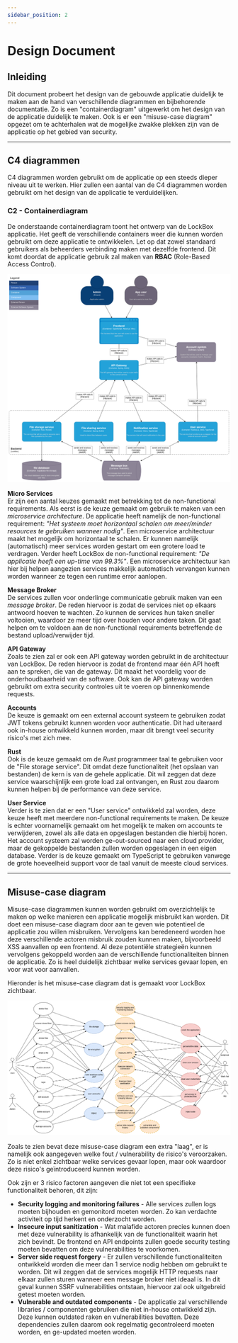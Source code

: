 ```yaml
---
sidebar_position: 2
---
```

# Design  Document 

## Inleiding
Dit document probeert het design van de gebouwde applicatie duidelijk te maken aan de hand van verschillende diagrammen en bijbehorende documentatie. Zo is een "containerdiagram" uitgewerkt om het design van de applicatie duidelijk te maken. Ook is er een "misuse-case diagram" opgezet om te achterhalen wat de mogelijke zwakke plekken zijn van de applicatie op het gebied van security. 

---
## C4 diagrammen
C4 diagrammen worden gebruikt om de applicatie op een steeds dieper niveau uit te werken. Hier zullen een aantal van de C4 diagrammen worden gebruikt om het design van de applicatie te verduidelijken.

### C2 - Containerdiagram
De onderstaande containerdiagram toont het ontwerp van de LockBox applicatie. Het geeft de verschillende containers weer die kunnen worden gebruikt om deze applicatie te ontwikkelen. Let op dat zowel standaard gebruikers als beheerders verbinding maken met dezelfde frontend. Dit komt doordat de applicatie gebruik zal maken van **RBAC** (Role-Based Access Control).

![C2-diagram](./C2-LockBox.png "C2 lockBox")

**Micro Services** <br/>
Er zijn een aantal keuzes gemaakt met betrekking tot de non-functional requirements. Als eerst is de keuze gemaakt om gebruik te maken van een *microservice architecture*. De applicatie heeft namelijk de non-functional requirement: *"Het systeem moet horizontaal schalen om meer/minder resources te gebruiken wanneer nodig"*. Een microservice architectuur maakt het mogelijk om horizontaal te schalen. Er kunnen namelijk (automatisch) meer services worden gestart om een grotere load te verdragen. Verder heeft LockBox de non-functional requirement: *"De applicatie heeft een up-time van 99.3%"*. Een microservice architectuur kan hier bij helpen aangezien services makkelijk automatisch vervangen kunnen worden wanneer ze tegen een runtime error aanlopen.

**Message Broker** <br/>
De services zullen voor onderlinge communicatie gebruik maken van een *message broker*. De reden hiervoor is zodat de services niet op elkaars antwoord hoeven te wachten. Zo kunnen de services hun taken sneller voltooien, waardoor ze meer tijd over houden voor andere taken. Dit gaat helpen om te voldoen aan de non-functional requirements betreffende de bestand upload/verwijder tijd. 

**API Gateway** <br/>
Zoals te zien zal er ook een API gateway worden gebruikt in de architectuur van LockBox. De reden hiervoor is zodat de frontend maar één API hoeft aan te spreken, die van de gateway. Dit maakt het voordelig voor de onderhoudbaarheid van de software. Ook kan de API gateway worden gebruikt om extra security controles uit te voeren op binnenkomende requests. 

**Accounts** <br/>
De keuze is gemaakt om een external account systeem te gebruiken zodat JWT tokens gebruikt kunnen worden voor authenticatie. Dit had uiteraard ook in-house ontwikkeld kunnen worden, maar dit brengt veel security risico's met zich mee.

**Rust** <br/>
Ook is de keuze gemaakt om de *Rust* programmeer taal te gebruiken voor de "File storage service". Dit omdat deze functionaliteit (het opslaan van bestanden) de kern is van de gehele applicatie. Dit wil zeggen dat deze service waarschijnlijk een grote load zal ontvangen, en Rust zou daarom kunnen helpen bij de performance van deze service. 

**User Service** <br/>
Verder is te zien dat er een "User service" ontwikkeld zal worden, deze keuze heeft met meerdere non-functional requirements te maken. De keuze is echter voornamelijk gemaakt om het mogelijk te maken om accounts te verwijderen, zowel als alle data en opgeslagen bestanden die hierbij horen. Het account systeem zal worden ge-out-sourced naar een cloud provider, maar de gekoppelde bestanden zullen worden opgeslagen in een eigen database. Verder is de keuze gemaakt om TypeScript te gebruiken vanwege de grote hoeveelheid support voor de taal vanuit de meeste cloud services. 

---
## Misuse-case diagram

Misuse-case diagrammen kunnen worden gebruikt om overzichtelijk te maken op welke manieren een applicatie mogelijk misbruikt kan worden. Dit doet een misuse-case diagram door aan te geven wie potentieel de applicatie zou willen misbruiken. Vervolgens kan beredeneerd worden hoe deze verschillende actoren misbruik zouden kunnen maken, bijvoorbeeld XSS aanvallen op een frontend. Al deze potentiële strategieën kunnen vervolgens gekoppeld worden aan de verschillende functionaliteiten binnen de applicatie. Zo is heel duidelijk zichtbaar welke services gevaar lopen, en voor wat voor aanvallen.

Hieronder is het misuse-case diagram dat is gemaakt voor LockBox zichtbaar.

![misuse-case diagram](./misuse-cases.png "misuse-case diagram")

Zoals te zien bevat deze misuse-case diagram een extra "laag", er is namelijk ook aangegeven welke fout / vulnerability de risico's veroorzaken. Zo is niet enkel zichtbaar welke services gevaar lopen, maar ook waardoor deze risico's geïntroduceerd kunnen worden. 

Ook zijn er 3 risico factoren aangeven die niet tot een specifieke functionaliteit behoren, dit zijn:
- **Security logging and monitoring failures** - Alle services zullen logs moeten bijhouden en gemonitord moeten worden. Zo kan verdachte activiteit op tijd herkent en onderzocht worden. 
- **Insecure input sanitization** - Wat malafide actoren precies kunnen doen met deze vulnerability is afhankelijk van de functionaliteit waarin het zich bevindt. De frontend en API endpoints zullen goede security testing moeten bevatten om deze vulnerabilities te voorkomen. 
- **Server side request forgery** - Er zullen verschillende functionaliteiten ontwikkeld worden die meer dan 1 service nodig hebben om gebruikt te worden. Dit wil zeggen dat de services mogelijk HTTP requests naar elkaar zullen sturen wanneer een message broker niet ideaal is. In dit geval kunnen SSRF vulnerabilities ontstaan, hiervoor zal ook uitgebreid getest moeten worden.
- **Vulnerable and outdated components** - De applicatie zal verschillende libraries / componenten gebruiken die niet in-house ontwikkeld zijn. Deze kunnen outdated raken en vulnerabilities bevatten. Deze dependencies zullen daarom ook regelmatig gecontroleerd moeten worden, en ge-updated moeten worden. 